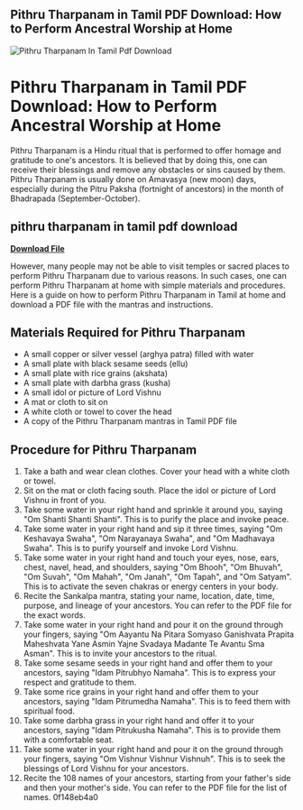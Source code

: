## Pithru Tharpanam in Tamil PDF Download: How to Perform Ancestral Worship at Home

 
![Pithru Tharpanam In Tamil Pdf Download](https://i.ytimg.com/vi/zfc7Rb1GbIg/hq720.jpg?sqp=-oaymwEhCK4FEIIDSFryq4qpAxMIARUAAAAAGAElAADIQj0AgKJD&rs=AOn4CLAVZRvJkNBetRrj0345aTp5TXFpBQ)

 
# Pithru Tharpanam in Tamil PDF Download: How to Perform Ancestral Worship at Home
  
Pithru Tharpanam is a Hindu ritual that is performed to offer homage and gratitude to one's ancestors. It is believed that by doing this, one can receive their blessings and remove any obstacles or sins caused by them. Pithru Tharpanam is usually done on Amavasya (new moon) days, especially during the Pitru Paksha (fortnight of ancestors) in the month of Bhadrapada (September-October).
 
## pithru tharpanam in tamil pdf download


[**Download File**](https://www.google.com/url?q=https%3A%2F%2Fbltlly.com%2F2tM8Vn&sa=D&sntz=1&usg=AOvVaw3vAIF0YAuRjhpl6b1FDxUb)

  
However, many people may not be able to visit temples or sacred places to perform Pithru Tharpanam due to various reasons. In such cases, one can perform Pithru Tharpanam at home with simple materials and procedures. Here is a guide on how to perform Pithru Tharpanam in Tamil at home and download a PDF file with the mantras and instructions.
  
## Materials Required for Pithru Tharpanam
  
- A small copper or silver vessel (arghya patra) filled with water
- A small plate with black sesame seeds (ellu)
- A small plate with rice grains (akshata)
- A small plate with darbha grass (kusha)
- A small idol or picture of Lord Vishnu
- A mat or cloth to sit on
- A white cloth or towel to cover the head
- A copy of the Pithru Tharpanam mantras in Tamil PDF file

## Procedure for Pithru Tharpanam

1. Take a bath and wear clean clothes. Cover your head with a white cloth or towel.
2. Sit on the mat or cloth facing south. Place the idol or picture of Lord Vishnu in front of you.
3. Take some water in your right hand and sprinkle it around you, saying "Om Shanti Shanti Shanti". This is to purify the place and invoke peace.
4. Take some water in your right hand and sip it three times, saying "Om Keshavaya Swaha", "Om Narayanaya Swaha", and "Om Madhavaya Swaha". This is to purify yourself and invoke Lord Vishnu.
5. Take some water in your right hand and touch your eyes, nose, ears, chest, navel, head, and shoulders, saying "Om Bhooh", "Om Bhuvah", "Om Suvah", "Om Mahah", "Om Janah", "Om Tapah", and "Om Satyam". This is to activate the seven chakras or energy centers in your body.
6. Recite the Sankalpa mantra, stating your name, location, date, time, purpose, and lineage of your ancestors. You can refer to the PDF file for the exact words.
7. Take some water in your right hand and pour it on the ground through your fingers, saying "Om Aayantu Na Pitara Somyaso Ganishvata Prapita Maheshvata Yane Asmin Yajne Svadaya Madante Te Avantu Sma Asman". This is to invite your ancestors to the ritual.
8. Take some sesame seeds in your right hand and offer them to your ancestors, saying "Idam Pitrubhyo Namaha". This is to express your respect and gratitude to them.
9. Take some rice grains in your right hand and offer them to your ancestors, saying "Idam Pitrumedha Namaha". This is to feed them with spiritual food.
10. Take some darbha grass in your right hand and offer it to your ancestors, saying "Idam Pitrukusha Namaha". This is to provide them with a comfortable seat.
11. Take some water in your right hand and pour it on the ground through your fingers, saying "Om Vishnur Vishnur Vishnuh". This is to seek the blessings of Lord Vishnu for your ancestors.
12. Recite the 108 names of your ancestors, starting from your father's side and then your mother's side. You can refer to the PDF file for the list of names. 0f148eb4a0
